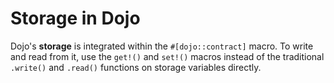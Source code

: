 # Storage in Dojo

Dojo's **storage** is integrated within the `#[dojo::contract]` macro. To write and read from it, use the `get!()` and `set!()` macros instead of the traditional `.write()` and `.read()` functions on storage variables directly.
